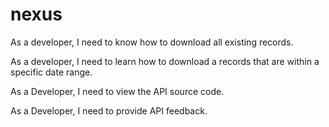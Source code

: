 # nexus

As a developer, I need to know how to download all existing records.

As a developer, I need to learn how to download a records that are within a specific date range.

As a Developer, I need to view the API source code.

As a Developer, I need to provide API feedback.
